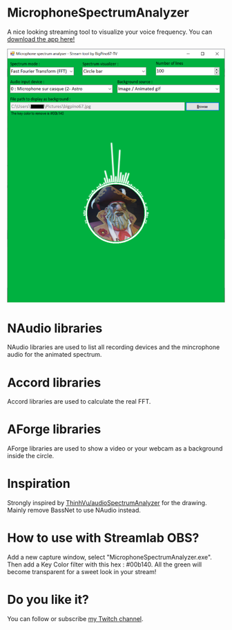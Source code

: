 # MicrophoneSpectrumAnalyzer
 A nice looking streaming tool to visualize your voice frequency. You can [download the app here!](https://github.com/BigPino67-TV/MicrophoneSpectrumAnalyzer/releases)
 
![alt text](https://github.com/BigPino67-TV/MicrophoneSpectrumAnalyzer/blob/master/MicrophoneSpectrumAnalyzer.png)

# NAudio libraries
NAudio libraries are used to list all recording devices and the mincrophone audio for the animated spectrum.

# Accord libraries
Accord libraries are used to calculate the real FFT.

# AForge libraries
AForge libraries are used to show a video or your webcam as a background inside the circle.

# Inspiration
Strongly inspired by [ThinhVu/audioSpectrumAnalyzer](https://github.com/ThinhVu/audioSpectrumAnalyzer) for the drawing. Mainly remove BassNet to use NAudio instead.

# How to use with Streamlab OBS?
Add a new capture window, select "MicrophoneSpectrumAnalyzer.exe". Then add a Key Color filter with this hex : #00b140. All the green will become transparent for a sweet look in your stream!

# Do you like it?
You can follow or subscribe [my Twitch channel](https://www.twitch.tv/bigpino67).
